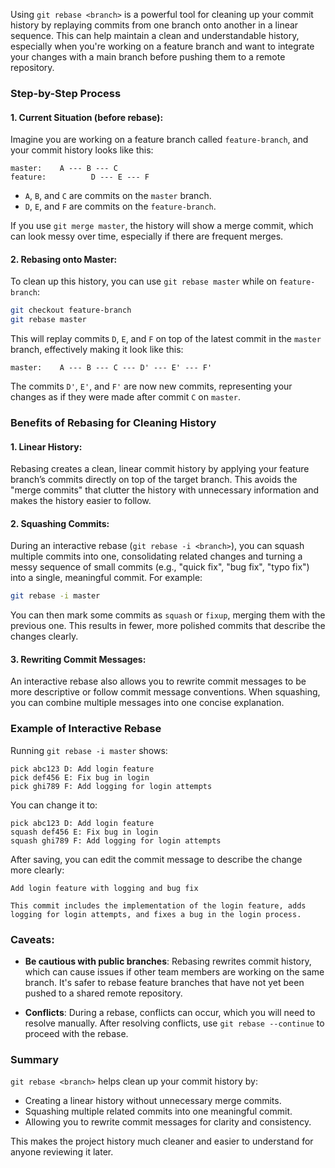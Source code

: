 Using `git rebase <branch>` is a powerful tool for cleaning up your commit history by replaying commits from one branch onto another in a linear sequence. This can help maintain a clean and understandable history, especially when you're working on a feature branch and want to integrate your changes with a main branch before pushing them to a remote repository.

### Step-by-Step Process

#### 1. **Current Situation (before rebase)**:
Imagine you are working on a feature branch called `feature-branch`, and your commit history looks like this:

```
master:    A --- B --- C
feature:          D --- E --- F
```

- `A`, `B`, and `C` are commits on the `master` branch.
- `D`, `E`, and `F` are commits on the `feature-branch`.

If you use `git merge master`, the history will show a merge commit, which can look messy over time, especially if there are frequent merges.

#### 2. **Rebasing onto Master**:
To clean up this history, you can use `git rebase master` while on `feature-branch`:

```bash
git checkout feature-branch
git rebase master
```

This will replay commits `D`, `E`, and `F` on top of the latest commit in the `master` branch, effectively making it look like this:

```
master:    A --- B --- C --- D' --- E' --- F'
```

The commits `D'`, `E'`, and `F'` are now new commits, representing your changes as if they were made after commit `C` on `master`.

### Benefits of Rebasing for Cleaning History

#### 1. **Linear History**:
Rebasing creates a clean, linear commit history by applying your feature branch’s commits directly on top of the target branch. This avoids the "merge commits" that clutter the history with unnecessary information and makes the history easier to follow.

#### 2. **Squashing Commits**:
During an interactive rebase (`git rebase -i <branch>`), you can squash multiple commits into one, consolidating related changes and turning a messy sequence of small commits (e.g., "quick fix", "bug fix", "typo fix") into a single, meaningful commit. For example:
```bash
git rebase -i master
```

You can then mark some commits as `squash` or `fixup`, merging them with the previous one. This results in fewer, more polished commits that describe the changes clearly.

#### 3. **Rewriting Commit Messages**:
An interactive rebase also allows you to rewrite commit messages to be more descriptive or follow commit message conventions. When squashing, you can combine multiple messages into one concise explanation.

### Example of Interactive Rebase

Running `git rebase -i master` shows:

```
pick abc123 D: Add login feature
pick def456 E: Fix bug in login
pick ghi789 F: Add logging for login attempts
```

You can change it to:
```
pick abc123 D: Add login feature
squash def456 E: Fix bug in login
squash ghi789 F: Add logging for login attempts
```

After saving, you can edit the commit message to describe the change more clearly:
```
Add login feature with logging and bug fix

This commit includes the implementation of the login feature, adds logging for login attempts, and fixes a bug in the login process.
```

### Caveats:
- **Be cautious with public branches**: Rebasing rewrites commit history, which can cause issues if other team members are working on the same branch. It's safer to rebase feature branches that have not yet been pushed to a shared remote repository.
  
- **Conflicts**: During a rebase, conflicts can occur, which you will need to resolve manually. After resolving conflicts, use `git rebase --continue` to proceed with the rebase.

### Summary
`git rebase <branch>` helps clean up your commit history by:
- Creating a linear history without unnecessary merge commits.
- Squashing multiple related commits into one meaningful commit.
- Allowing you to rewrite commit messages for clarity and consistency.

This makes the project history much cleaner and easier to understand for anyone reviewing it later.
